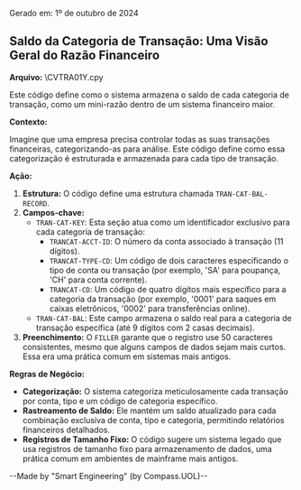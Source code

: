 Gerado em: 1º de outubro de 2024

## Saldo da Categoria de Transação: Uma Visão Geral do Razão Financeiro

**Arquivo:** \CVTRA01Y.cpy

Este código define como o sistema armazena o saldo de cada categoria de transação, como um mini-razão dentro de um sistema financeiro maior.

**Contexto:**

Imagine que uma empresa precisa controlar todas as suas transações financeiras, categorizando-as para análise. Este código define como essa categorização é estruturada e armazenada para cada tipo de transação.

**Ação:**

1. **Estrutura:** O código define uma estrutura chamada `TRAN-CAT-BAL-RECORD`.
2. **Campos-chave:** 
    - `TRAN-CAT-KEY`: Esta seção atua como um identificador exclusivo para cada categoria de transação:
        - `TRANCAT-ACCT-ID`:  O número da conta associado à transação (11 dígitos).
        - `TRANCAT-TYPE-CD`: Um código de dois caracteres especificando o tipo de conta ou transação (por exemplo, 'SA' para poupança, 'CH' para conta corrente).
        - `TRANCAT-CD`: Um código de quatro dígitos mais específico para a categoria da transação (por exemplo, '0001' para saques em caixas eletrônicos, '0002' para transferências online).
    - `TRAN-CAT-BAL`: Este campo armazena o saldo real para a categoria de transação específica (até 9 dígitos com 2 casas decimais).
3. **Preenchimento:** O `FILLER` garante que o registro use 50 caracteres consistentes, mesmo que alguns campos de dados sejam mais curtos. Essa era uma prática comum em sistemas mais antigos.

**Regras de Negócio:**

* **Categorização:** O sistema categoriza meticulosamente cada transação por conta, tipo e um código de categoria específico.
* **Rastreamento de Saldo:** Ele mantém um saldo atualizado para cada combinação exclusiva de conta, tipo e categoria, permitindo relatórios financeiros detalhados.
* **Registros de Tamanho Fixo:** O código sugere um sistema legado que usa registros de tamanho fixo para armazenamento de dados, uma prática comum em ambientes de mainframe mais antigos.

--Made by "Smart Engineering" (by Compass.UOL)--